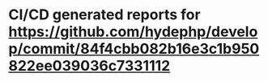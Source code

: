 # CI/CD generated reports for https://github.com/hydephp/develop/commit/84f4cbb082b16e3c1b950822ee039036c7331112
